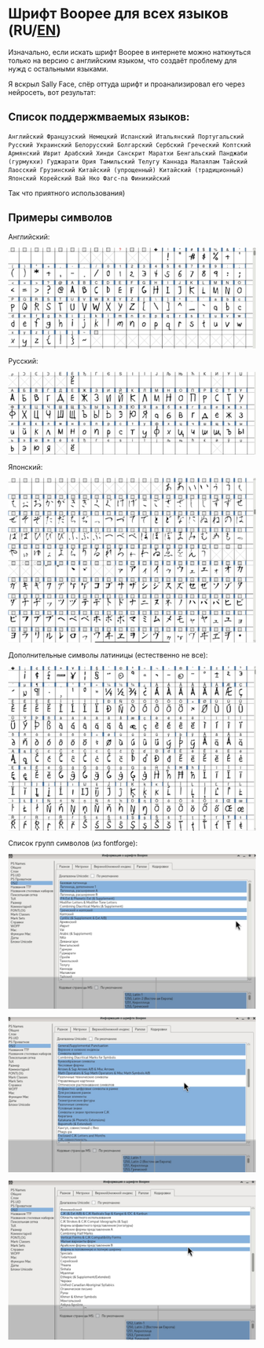 # Шрифт Boopee для всех языков (RU/[EN](https://github.com/Nepoymi/Boopee_Font/blob/main/en/README.md)) 

Изначально, если искать шрифт Boopee в интернете можно наткнуться только на версию с английским языком, что создаёт проблему для нужд с остальными языками.

Я вскрыл Sally Face, спёр оттуда шрифт и проанализировал его через нейросеть, вот результат:
## Список поддержмваемых языков:

`Английский Французский Немецкий Испанский Итальянский Португальский Русский Украинский Белорусский Болгарский Сербский Греческий Коптский Армянский Иврит Арабский Хинди Санскрит Маратхи Бенгальский Панджаби (гурмукхи) Гуджарати Ория Тамильский Телугу Каннада Малаялам Тайский Лаосский Грузинский Китайский (упрощенный) Китайский (традиционный) Японский Корейский Вай Нко Фагс-па Финикийский`

Так что приятного использования) 

## Примеры символов

Английский:

![English](https://github.com/Nepoymi/Boopee_Font/blob/main/examples/English.jpg) 

Русский:

![Russian](https://github.com/Nepoymi/Boopee_Font/blob/main/examples/Russian.jpg) 

Японский:

![Japanese](https://github.com/Nepoymi/Boopee_Font/blob/main/examples/Japanese.jpg) 

Дополнительные символы латиницы (естественно не все):

![Extra](https://github.com/Nepoymi/Boopee_Font/blob/main/examples/Extra.jpg) 

Список групп символов (из fontforge):

![Lang_list_1](https://github.com/Nepoymi/Boopee_Font/blob/main/examples/Lang_list_1.jpg) 

![Lang_list_2](https://github.com/Nepoymi/Boopee_Font/blob/main/examples/Lang_list_2.jpg) 

![Lang_list_3](https://github.com/Nepoymi/Boopee_Font/blob/main/examples/Lang_list_3.jpg) 
